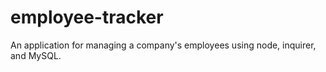 # employee-tracker
An application for managing a company's employees using node, inquirer, and MySQL.
